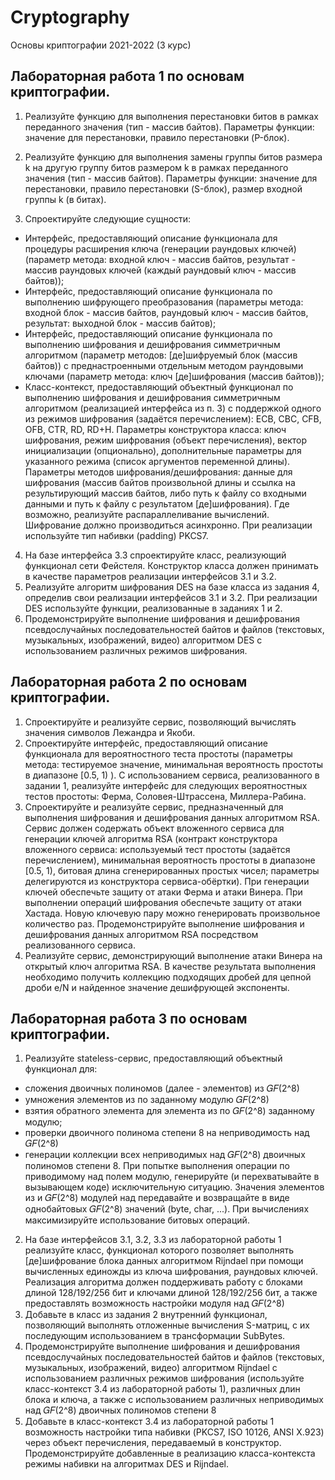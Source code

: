 # Cryptography
Основы криптографии 2021-2022 (3 курс)

## Лабораторная работа 1 по основам криптографии.
1. Реализуйте функцию для выполнения перестановки битов в рамках переданного значения (тип - массив байтов). 
Параметры функции: значение для перестановки, правило перестановки (P-блок).

2. Реализуйте функцию для выполнения замены группы битов размера k на другую группу битов размером k в рамках переданного значения (тип - массив байтов). 
Параметры функции: значение для перестановки, правило перестановки (S-блок), размер входной группы k (в битах).
3. Спроектируйте следующие сущности:
+ Интерфейс, предоставляющий описание функционала для
процедуры расширения ключа (генерации раундовых ключей)
(параметр метода: входной ключ - массив байтов, результат - массив
раундовых ключей (каждый раундовый ключ - массив байтов));
+ Интерфейс, предоставляющий описание функционала по
выполнению шифрующего преобразования (параметры метода:
входной блок - массив байтов, раундовый ключ - массив байтов,
результат: выходной блок - массив байтов);
+ Интерфейс, предоставляющий описание функционала по
выполнению шифрования и дешифрования симметричным
алгоритмом (параметр методов: [де]шифруемый блок (массив
байтов)) с преднастроенными отдельным методом раундовыми
ключами (параметр метода: ключ [де]шифрования (массив байтов));
+ Класс-контекст, предоставляющий объектный функционал по
выполнению шифрования и дешифрования симметричным
алгоритмом (реализацией интерфейса из п. 3) с поддержкой одного
из режимов шифрования (задаётся перечислением): ECB, CBC, CFB,
OFB, CTR, RD, RD+H. Параметры конструктора класса: ключ
шифрования, режим шифрования (объект перечисления), вектор
инициализации (опционально), дополнительные параметры для
указанного режима (список аргументов переменной длины).
Параметры методов шифрования/дешифрования: данные для
шифрования (массив байтов произвольной длины и ссылка на
результирующий массив байтов, либо путь к файлу со входными
данными и путь к файлу с результатом [де]шифрования). Где
возможно, реализуйте распараллеливание вычислений. Шифрование
должно производиться асинхронно. При реализации используйте тип
набивки (padding) PKCS7.
4. На базе интерфейса 3.3 спроектируйте класс, реализующий
функционал сети Фейстеля. Конструктор класса должен принимать в
качестве параметров реализации интерфейсов 3.1 и 3.2.
5. Реализуйте алгоритм шифрования DES на базе класса из задания 4,
определив свои реализации интерфейсов 3.1 и 3.2. При реализации
DES используйте функции, реализованные в заданиях 1 и 2.
6. Продемонстрируйте выполнение шифрования и дешифрования
псевдослучайных последовательностей байтов и файлов (текстовых,
музыкальных, изображений, видео) алгоритмом DES с
использованием различных режимов шифрования.

## Лабораторная работа 2 по основам криптографии.
1. Спроектируйте и реализуйте сервис, позволяющий вычислять
значения символов Лежандра и Якоби.
2. Спроектируйте интерфейс, предоставляющий описание
функционала для вероятностного теста простоты (параметры
метода: тестируемое значение, минимальная вероятность простоты в
диапазоне [0.5, 1) ). С использованием сервиса, реализованного в
задании 1, реализуйте интерфейс для следующих вероятностных
тестов простоты: Ферма, Соловея-Штрассена, Миллера-Рабина.
3. Спроектируйте и реализуйте сервис, предназначенный для
выполнения шифрования и дешифрования данных алгоритмом RSA.
Сервис должен содержать объект вложенного сервиса для генерации
ключей алгоритма RSA (контракт конструктора вложенного сервиса:
используемый тест простоты (задаётся перечислением),
минимальная вероятность простоты в диапазоне [0.5, 1), битовая
длина сгенерированных простых чисел; параметры делегируются из
конструктора сервиса-обёртки). При генерации ключей обеспечьте
защиту от атаки Ферма и атаки Винера. При выполнении операций
шифрования обеспечьте защиту от атаки Хастада. Новую ключевую
пару можно генерировать произвольное количество раз.
Продемонстрируйте выполнение шифрования и дешифрования
данных алгоритмом RSA посредством реализованного сервиса.
4. Реализуйте сервис, демонстрирующий выполнение атаки Винера на
открытый ключ алгоритма RSA. В качестве результата выполнения
необходимо получить коллекцию подходящих дробей для цепной
дроби e/N и найденное значение дешифрующей экспоненты.

## Лабораторная работа 3 по основам криптографии.
1. Реализуйте stateless-сервис, предоставляющий объектный
функционал для:
- сложения двоичных полиномов (далее - элементов) из 𝐺𝐹(2^8)
- умножения элементов из по заданному модулю 𝐺𝐹(2^8)
- взятия обратного элемента для элемента из по 𝐺𝐹(2^8)
заданному модулю;
- проверки двоичного полинома степени 8 на неприводимость
над 𝐺𝐹(2^8)
- генерации коллекции всех неприводимых над 𝐺𝐹(2^8)
двоичных полиномов степени 8.
При попытке выполнения операции по приводимому над полем
модулю, генерируйте (и перехватывайте в вызывающем коде)
исключительную ситуацию. Значения элементов из и 𝐺𝐹(2^8)
модулей над передавайте и возвращайте в виде однобайтовых 𝐺𝐹(2^8)
значений (byte, char, ...). При вычислениях максимизируйте
использование битовых операций.
2. На базе интерфейсов 3.1, 3.2, 3.3 из лабораторной работы 1
реализуйте класс, функционал которого позволяет выполнять
[де]шифрование блока данных алгоритмом Rijndael при помощи
вычисленных единожды из ключа шифрования, раундовых ключей.
Реализация алгоритма должен поддерживать работу с блоками
длиной 128/192/256 бит и ключами длиной 128/192/256 бит, а также
предоставлять возможность настройки модуля над 𝐺𝐹(2^8)
3. Добавьте в класс из задания 2 внутренний функционал,
позволяющий выполнять отложенные вычисления S-матриц, с их
последующим использованием в трансформации SubBytes.
4. Продемонстрируйте выполнение шифрования и дешифрования
псевдослучайных последовательностей байтов и файлов (текстовых,
музыкальных, изображений, видео) алгоритмом Rijndael с
использованием различных режимов шифрования (используйте
класс-контекст 3.4 из лабораторной работы 1), различных длин блока
и ключа, а также с использованием различных неприводимых над 𝐺𝐹(2^8)
двоичных полиномов степени 8
5. Добавьте в класс-контекст 3.4 из лабораторной работы 1
возможность настройки типа набивки (PKCS7, ISO 10126, ANSI
X.923) через объект перечисления, передаваемый в конструктор.
Продемонстрируйте добавленные в реализацию класса-контекста
режимы набивки на алгоритмах DES и Rijndael.
